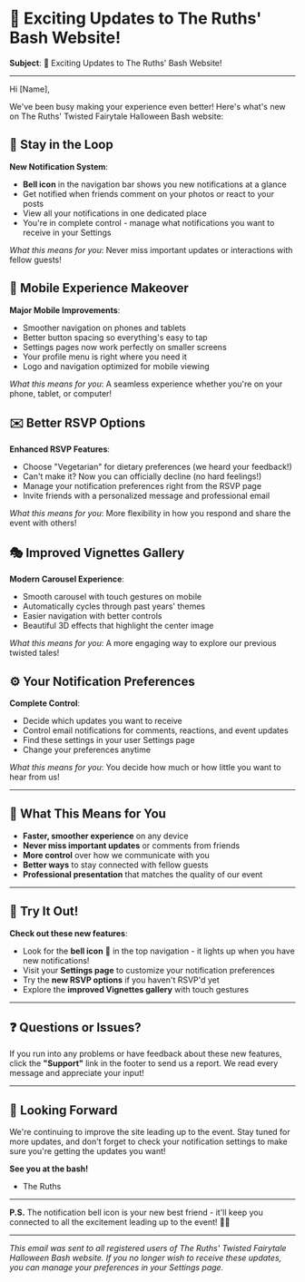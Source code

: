 # 🎃 Exciting Updates to The Ruths' Bash Website!

**Subject**: 🎃 Exciting Updates to The Ruths' Bash Website!

---

Hi [Name],

We've been busy making your experience even better! Here's what's new on The Ruths' Twisted Fairytale Halloween Bash website:

## 🔔 Stay in the Loop

**New Notification System**:
- **Bell icon** in the navigation bar shows you new notifications at a glance
- Get notified when friends comment on your photos or react to your posts  
- View all your notifications in one dedicated place
- You're in complete control - manage what notifications you want to receive in your Settings

*What this means for you*: Never miss important updates or interactions with fellow guests!

## 📱 Mobile Experience Makeover

**Major Mobile Improvements**:
- Smoother navigation on phones and tablets
- Better button spacing so everything's easy to tap
- Settings pages now work perfectly on smaller screens
- Your profile menu is right where you need it
- Logo and navigation optimized for mobile viewing

*What this means for you*: A seamless experience whether you're on your phone, tablet, or computer!

## ✉️ Better RSVP Options

**Enhanced RSVP Features**:
- Choose "Vegetarian" for dietary preferences (we heard your feedback!)
- Can't make it? Now you can officially decline (no hard feelings!)
- Manage your notification preferences right from the RSVP page
- Invite friends with a personalized message and professional email

*What this means for you*: More flexibility in how you respond and share the event with others!

## 🎭 Improved Vignettes Gallery

**Modern Carousel Experience**:
- Smooth carousel with touch gestures on mobile
- Automatically cycles through past years' themes
- Easier navigation with better controls
- Beautiful 3D effects that highlight the center image

*What this means for you*: A more engaging way to explore our previous twisted tales!

## ⚙️ Your Notification Preferences

**Complete Control**:
- Decide which updates you want to receive
- Control email notifications for comments, reactions, and event updates
- Find these settings in your user Settings page
- Change your preferences anytime

*What this means for you*: You decide how much or how little you want to hear from us!

---

## 🎯 What This Means for You

- **Faster, smoother experience** on any device
- **Never miss important updates** or comments from friends
- **More control** over how we communicate with you
- **Better ways** to stay connected with fellow guests
- **Professional presentation** that matches the quality of our event

---

## 🚀 Try It Out!

**Check out these new features**:
- Look for the **bell icon** 🔔 in the top navigation - it lights up when you have new notifications!
- Visit your **Settings page** to customize your notification preferences
- Try the **new RSVP options** if you haven't RSVP'd yet
- Explore the **improved Vignettes gallery** with touch gestures

---

## ❓ Questions or Issues?

If you run into any problems or have feedback about these new features, click the **"Support"** link in the footer to send us a report. We read every message and appreciate your input!

---

## 🔮 Looking Forward

We're continuing to improve the site leading up to the event. Stay tuned for more updates, and don't forget to check your notification settings to make sure you're getting the updates you want!

**See you at the bash!**

- The Ruths

---

**P.S.** The notification bell icon is your new best friend - it'll keep you connected to all the excitement leading up to the event! 🔔✨

---

*This email was sent to all registered users of The Ruths' Twisted Fairytale Halloween Bash website. If you no longer wish to receive these updates, you can manage your preferences in your Settings page.*
